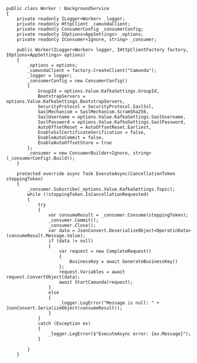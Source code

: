     public class Worker : BackgroundService
    {
        private readonly ILogger<Worker> _logger;
        private readonly HttpClient _camundaClient;
        private readonly ConsumerConfig _consumerConfig;
        private readonly IOptions<AppSettings> _options;
        private readonly IConsumer<Ignore, string> _consumer;

        public Worker(ILogger<Worker> logger, IHttpClientFactory factory, IOptions<AppSettings> options)
        {
            _options = options;
            _camundaClient = factory.CreateClient("Camunda");
            _logger = logger;
            _consumerConfig = new ConsumerConfig()
            {
                GroupId = options.Value.KafkaSettings.GroupId,
                BootstrapServers = options.Value.KafkaSettings.BootstrapServers,
                SecurityProtocol = SecurityProtocol.SaslSsl,
                SaslMechanism = SaslMechanism.ScramSha256,
                SaslUsername = options.Value.KafkaSettings.SaslUsername,
                SaslPassword = options.Value.KafkaSettings.SaslPassword,
                AutoOffsetReset = AutoOffsetReset.Earliest,
                EnableSslCertificateVerification = false,
                EnableAutoCommit = false,
                EnableAutoOffsetStore = true
            };
            _consumer = new ConsumerBuilder<Ignore, string>(_consumerConfig).Build();
        }

        protected override async Task ExecuteAsync(CancellationToken stoppingToken)
        {
            _consumer.Subscribe(_options.Value.KafkaSettings.Topic);
            while (!stoppingToken.IsCancellationRequested)
            {
                try
                {
                    var consumeResult = _consumer.Consume(stoppingToken);
                    _consumer.Commit();
                    _consumer.Close();
                    var data = JsonConvert.DeserializeObject<OperatinData>(consumeResult.Message.Value);
                    if (data != null)
                    {
                        var request = new CompleteRequest() 
                        {
                            BusinessKey = await GenerateBusinessKey()
                        };
                        request.Variables = await request.ConvertObject(data);
                        await StartCamunda(request);
                    }
                    else
                    {
                        _logger.LogError("Message is null: " + JsonConvert.SerializeObject(consumeResult));
                    }
                }
                catch (Exception ex)
                {
                    _logger.LogError($"ExecuteAsync error: {ex.Message}");
                }

            }
        }
